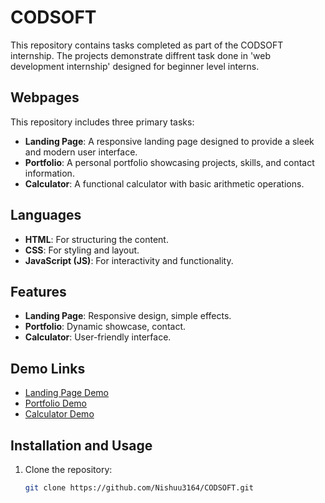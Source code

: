 # CODSOFT

This repository contains tasks completed as part of the CODSOFT internship. The projects demonstrate diffrent task done in 'web development internship' designed for beginner level interns.
## Webpages

This repository includes three primary tasks:
- **Landing Page**: A responsive landing page designed to provide a sleek and modern user interface.
- **Portfolio**: A personal portfolio showcasing projects, skills, and contact information.
- **Calculator**: A functional calculator with basic arithmetic operations.

## Languages

- **HTML**: For structuring the content.
- **CSS**: For styling and layout.
- **JavaScript (JS)**: For interactivity and functionality.

## Features

- **Landing Page**: Responsive design, simple effects.
- **Portfolio**: Dynamic showcase, contact.
- **Calculator**: User-friendly interface.


## Demo Links

- [Landing Page Demo](https://nishuu3164.github.io/CODSOFT/level1_Task1/one.html)
- [Portfolio Demo](https://nishuu3164.github.io/CODSOFT/portfolio/two.html)
- [Calculator Demo](https://nishuu3164.github.io/CODSOFT/calculator/three.html)

## Installation and Usage

1. Clone the repository:
   ```sh
   git clone https://github.com/Nishuu3164/CODSOFT.git
